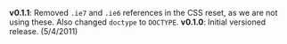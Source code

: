 __v0.1.1__: Removed `.ie7` and `.ie6` references in the CSS reset, as we are not using these. Also changed `doctype` to `DOCTYPE`.
__v0.1.0__: Initial versioned release. (5/4/2011)
